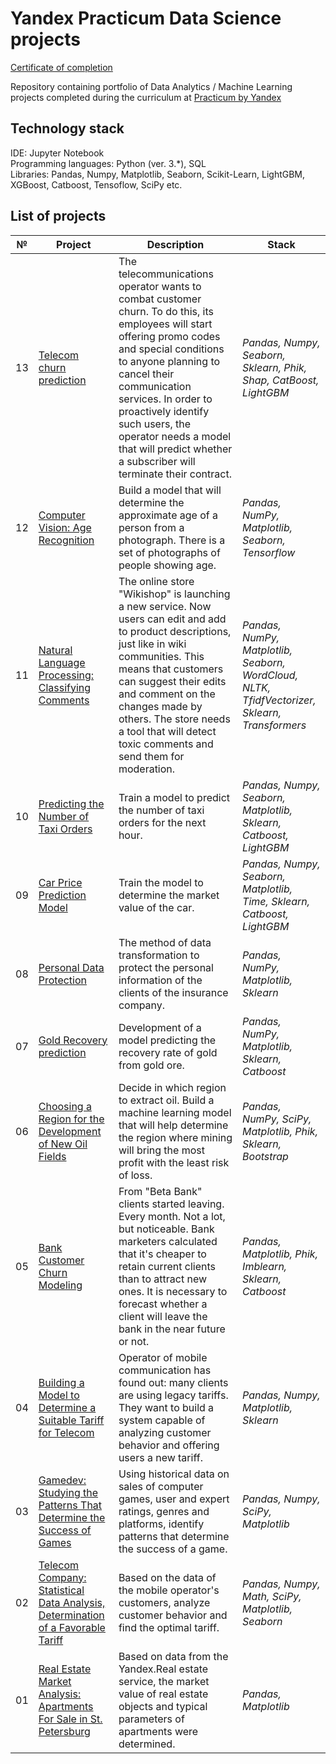 # Yandex Practicum Data Science projects

[Certificate of completion](https://drive.google.com/drive/folders/1QumtKtaqxXNZIvxJphRUz9C4rbTEbpPB?usp=sharing)

Repository containing portfolio of Data Analytics / Machine Learning projects completed during the curriculum at [Practicum by Yandex](https://praktikum.yandex.ru/data-scientist/)

## Technology stack
IDE: Jupyter Notebook <br>
Programming languages: Python (ver. 3.*), SQL <br>
Libraries: Pandas, Numpy, Matplotlib, Seaborn, Scikit-Learn, LightGBM, XGBoost, Catboost, Tensoflow, SciPy etc. <br>

## List of projects

 № | Project | Description | Stack
--- | --- | --- | ---
13 | [Telecom churn prediction](https://github.com/Shilenkovv/yandex_ds_projects/tree/main/13_telecom_churn_prediction) | The telecommunications operator wants to combat customer churn. To do this, its employees will start offering promo codes and special conditions to anyone planning to cancel their communication services. In order to proactively identify such users, the operator needs a model that will predict whether a subscriber will terminate their contract. | *Pandas, Numpy, Seaborn, Sklearn, Phik, Shap, CatBoost, LightGBM*
12 | [Computer Vision: Age Recognition](https://github.com/Shilenkovv/yandex_ds_projects/tree/main/12_age_prediction)  | Build a model that will determine the approximate age of a person from a photograph. There is a set of photographs of people showing age. | *Pandas, NumPy, Matplotlib, Seaborn, Tensorflow*
11 | [Natural Language Processing: Classifying Comments](https://github.com/Shilenkovv/yandex_ds_projects/tree/main/11_toxic_comments_classification) | The online store "Wikishop" is launching a new service. Now users can edit and add to product descriptions, just like in wiki communities. This means that customers can suggest their edits and comment on the changes made by others. The store needs a tool that will detect toxic comments and send them for moderation. | *Pandas, NumPy, Matplotlib, Seaborn, WordCloud, NLTK, TfidfVectorizer, Sklearn, Transformers*
10 | [Predicting the Number of Taxi Orders](https://github.com/Shilenkovv/yandex_ds_projects/tree/main/10_taxi_order_prediction) | Train a model to predict the number of taxi orders for the next hour. | *Pandas, Numpy, Seaborn, Matplotlib, Sklearn, Catboost, LightGBM*
09 | [Car Price Prediction Model](https://github.com/Shilenkovv/yandex_ds_projects/tree/main/09_car_prices_prediction) | Train the model to determine the market value of the car. | *Pandas, Numpy, Seaborn, Matplotlib, Time, Sklearn, Catboost, LightGBM*
08 | [Personal Data Protection](https://github.com/Shilenkovv/yandex_ds_projects/tree/main/08_personal_data_protection) | The method of data transformation to protect the personal information of the clients of the insurance company. | *Pandas, NumPy, Matplotlib, Sklearn*
07 | [Gold Recovery prediction](https://github.com/Shilenkovv/yandex_ds_projects/tree/main/07_gold_recovery) | Development of a model predicting the recovery rate of gold from gold ore. | *Pandas, NumPy, Matplotlib, Sklearn, Catboost*
06 | [Choosing a Region for the Development of New Oil Fields](https://github.com/Shilenkovv/yandex_ds_projects/tree/main/06_machine_learning_in_business) | Decide in which region to extract oil. Build a machine learning model that will help determine the region where mining will bring the most profit with the least risk of loss. | *Pandas, NumPy, SciPy, Matplotlib, Phik, Sklearn, Bootstrap*
05 | [Bank Customer Churn Modeling](https://github.com/Shilenkovv/yandex_ds_projects/tree/main/05_supervised_learning) | From "Beta Bank" clients started leaving. Every month. Not a lot, but noticeable. Bank marketers calculated that it's cheaper to retain current clients than to attract new ones. It is necessary to forecast whether a client will leave the bank in the near future or not. | *Pandas, Matplotlib, Phik, Imblearn, Sklearn, Catboost*
04 | [Building a Model to Determine a Suitable Tariff for Telecom](https://github.com/Shilenkovv/yandex_ds_projects/tree/main/04_introduction_to_machine_learning) | Operator of mobile communication has found out: many clients are using legacy tariffs. They want to build a system capable of analyzing customer behavior and offering users a new tariff. | *Pandas, Numpy, Matplotlib, Sklearn*
03 | [Gamedev: Studying the Patterns That Determine the Success of Games](https://github.com/Shilenkovv/yandex_ds_projects/tree/main/03_game_sales_data_research) | Using historical data on sales of computer games, user and expert ratings, genres and platforms, identify patterns that determine the success of a game. | *Pandas, Numpy, SciPy, Matplotlib*
02 | [Telecom Company: Statistical Data Analysis, Determination of a Favorable Tariff](https://github.com/Shilenkovv/yandex_ds_projects/tree/main/02_statistical_data_analysis) | Based on the data of the mobile operator's customers, analyze customer behavior and find the optimal tariff. | *Pandas, Numpy, Math, SciPy, Matplotlib, Seaborn*
01 | [Real Estate Market Analysis: Apartments For Sale in St. Petersburg](https://github.com/Shilenkovv/yandex_ds_projects/tree/main/01_EDA) | Based on data from the Yandex.Real estate service, the market value of real estate objects and typical parameters of apartments were determined. | *Pandas, Matplotlib*